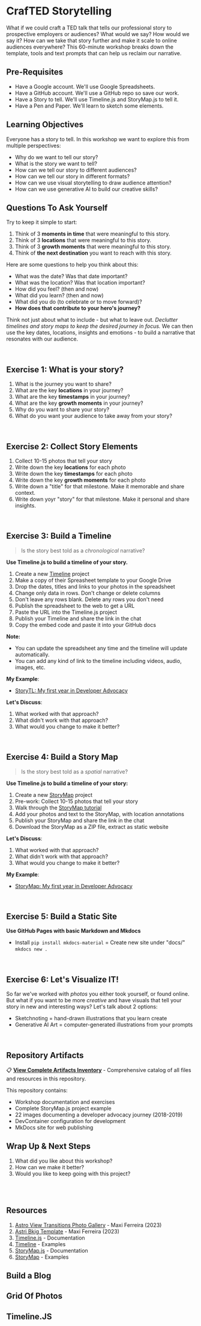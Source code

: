 # CrafTED Storytelling

What if we could craft a TED talk that tells our professional story to prospective employers or audiences? What would we say? How would we say it? How can we take that story further and make it scale to online audiences everywhere? This 60-minute workshop breaks down the template, tools and text prompts that can help us reclaim our narrative.

## Pre-Requisites
- Have a Google account. We'll use Google Spreadsheets.
- Have a GitHub account. We'll use a GitHub repo so save our work.
- Have a Story to tell. We'll use Timeline.js and StoryMap.js to tell it.
- Have a Pen and Paper. We'll learn to sketch some elements.

## Learning Objectives

Everyone has a story to tell. In this workshop we want to explore this from multiple perspectives:
 - Why do we want to tell our story?
 - What is the story we want to tell?
 - How can we tell our story to different audiences?
 - How can we tell our story in different formats?
 - How can we use visual storytelling to draw audience attention?
 - How can we use generative AI to build our creative skills?

## Questions To Ask Yourself

Try to keep it simple to start:

1. Think of 3 **moments in time** that were meaningful to this story. 
1. Think of 3 **locations** that were meaningful to this story.
1. Think of 3 **growth moments** that were meaningful to this story.
1. Think of **the next destination** you want to reach with this story.

Here are some questions to help you think about this:
- What was the date? Was that date important?
- What was the location? Was that location important?
- How did you feel? (then and now)
- What did you learn? (then and now)
- What did you do (to celebrate or to move forward)?
- **How does that contribute to your hero's journey?**
 
Think not just about what to include - but what to leave out. _Declutter timelines and story maps to keep the desired journey in focus._ We can then use the key dates, locations, insights and emotions - to build a narrative that resonates with our audience.

<br/>

## Exercise 1: What is your story?

1. What is the journey you want to share?
1. What are the key **locations** in your journey?
1. What are the key **timestamps** in your journey?
1. What are the key **growth moments** in your journey?
1. Why do you want to share your story?
1. What do you want your audience to take away from your story?

<br/>

## Exercise 2: Collect Story Elements

1. Collect 10-15 photos that tell your story
1. Write down the key **locations** for each photo
1. Write down the key **timestamps** for each photo
1. Write down the key **growth moments** for each photo
1. Write down a "title" for that milestone. Make it memorable and share context.
1. Write down yoyr "story" for that milestone. Make it personal and share insights.

<br/>

## Exercise 3: Build a Timeline

> Is the story best told as a _chronological_ narrative? 

**Use Timeline.js to build a timeline of your story.**

1. Create a new [Timeline](https://timeline.knightlab.com/) project 
1. Make a copy of their Spreasheet template to your Google Drive
1. Drop the dates, titles and links to your photos in the spreadsheet
1. Change only data in rows. Don't change or delete columns
1. Don't leave any rows blank. Delete any rows you don't need
1. Publish the spreadsheet to the web to get a URL
1. Paste the URL into the Timeline.js project
1. Publish your Timeline and share the link in the chat
1. Copy the embed code and paste it into your GitHub docs

**Note:**
- You can update the spreadsheet any time and the timeline will update automatically.
- You can add any kind of link to the timeline including videos, audio, images, etc. 

**My Example**: 
- [StoryTL: My first year in Developer Advocacy](https://cdn.knightlab.com/libs/timeline3/latest/embed/index.html?source=1w6ID7OmlK7TRec6cuSzLlGcT7lqDGm5DNE-ASjjLncM&font=Default&lang=en&initial_zoom=2&height=650)

**Let's Discuss**:
1. What worked with that approach?
1. What didn't work with that approach?
1. What would you change to make it better?

<br/>

## Exercise 4: Build a Story Map

> Is the story best told as a _spatial_ narrative? 

**Use Timeline.js to build a timeline of your story:**
1. Create a new [StoryMap](https://storymap.knightlab.com/) project
2. Pre-work: Collect 10-15 photos that tell your story
3. Walk through the [StoryMap tutorial](https://storymap.knightlab.com/advanced/) 
4. Add your photos and text to the StoryMap, with location annotations
5. Publish your StoryMap and share the link in the chat
6. Download the StoryMap as a ZIP file, extract as static website

**Let's Discuss**:
1. What worked with that approach?
1. What didn't work with that approach?
1. What would you change to make it better?

**My Example**: 
- [StoryMap: My first year in Developer Advocacy](https://uploads.knightlab.com/storymapjs/4830df5aeb961bd344e3206bdd535e5c/sketchmaps/index.html)

<br/>

## Exercise 5: Build a Static Site

**Use GitHub Pages with basic Markdown and Mkdocs**
- Install `pip install mkdocs-material`
= Create new site under "docs/" `mkdocs new .`

<br/>

## Exercise 6: Let's Visualize IT!

So far we've worked with _photos_ you either took yourself, or found online. But what if you want to be more _creative_ and have visuals that tell your story in new and interesting ways? Let's talk about 2 options:
 - Sketchnoting = hand-drawn illustrations that you learn create
 - Generative AI Art = computer-generated illustrations from your prompts

<br/>

## Repository Artifacts

📋 **[View Complete Artifacts Inventory](artifacts.md)** - Comprehensive catalog of all files and resources in this repository.

This repository contains:
- Workshop documentation and exercises
- Complete StoryMap.js project example
- 22 images documenting a developer advocacy journey (2018-2019)
- DevContainer configuration for development
- MkDocs site for web publishing

## Wrap Up & Next Steps

1. What did you like about this workshop?
1. How can we make it better?
1. Would you like to keep going with this project?


<br/>
<br/>

## Resources

1. [Astro View Transitions Photo Gallery](https://github.com/Playwright-FYI/astro-photo-gallery-template) - Maxi Ferreira (2023)
1. [Astri Bkig Template](https://github.com/Charca/astro-blog-template) - Maxi Ferreira (2023)
1. [Timeline.js](https://timeline.knightlab.com/docs/index.html) - Documentation
1. [Timeline](https://timeline.knightlab.com/) - Examples
1. [StoryMap.js](https://storymap.knightlab.com/advanced/) - Documentation
1. [StoryMap](https://storymap.knightlab.com/) - Examples

## Build a Blog

## Grid Of Photos

## Timeline.JS